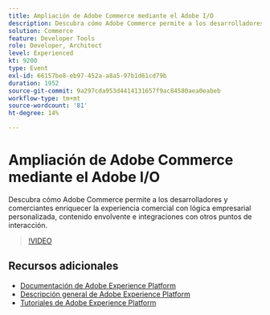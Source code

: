 ```yaml
---
title: Ampliación de Adobe Commerce mediante el Adobe I/O
description: Descubra cómo Adobe Commerce permite a los desarrolladores y comerciantes enriquecer la experiencia comercial con lógica empresarial personalizada, contenido envolvente e integraciones con otros puntos de interacción.
solution: Commerce
feature: Developer Tools
role: Developer, Architect
level: Experienced
kt: 9200
type: Event
exl-id: 66157be8-eb97-452a-a8a5-97b1d61cd79b
duration: 1952
source-git-commit: 9a297cda953d4414131657f9ac84580aea0eabeb
workflow-type: tm+mt
source-wordcount: '81'
ht-degree: 14%

---
```


# Ampliación de Adobe Commerce mediante el Adobe I/O

Descubra cómo Adobe Commerce permite a los desarrolladores y comerciantes enriquecer la experiencia comercial con lógica empresarial personalizada, contenido envolvente e integraciones con otros puntos de interacción.

>[!VIDEO](https://video.tv.adobe.com/v/337727/?quality=12&learn=on&hidetitle=true)

## Recursos adicionales

- [Documentación de Adobe Experience Platform](https://experienceleague.adobe.com/docs/experience-platform.html?lang=es)
- [Descripción general de Adobe Experience Platform](https://experienceleague.adobe.com/docs/experience-platform/landing/home.html?lang=es)
- [Tutoriales de Adobe Experience Platform](https://experienceleague.adobe.com/docs/platform-learn/tutorials/overview.html?lang=es)
